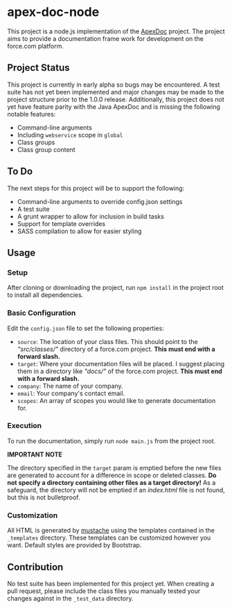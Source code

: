 # apex-doc-node
This project is a node.js implementation of the [ApexDoc](https://github.com/SalesforceFoundation/ApexDoc) project. The project aims to provide a documentation frame work for development on the force.com platform.

## Project Status
This project is currently in early alpha so bugs may be encountered. A test suite has not yet been implemented and major changes may be made to the project structure prior to the 1.0.0 release. Additionally, this project does not yet have feature parity with the Java ApexDoc and is missing the following notable features:

  - Command-line arguments
  - Including `webservice` scope in `global`
  - Class groups
  - Class group content

## To Do
The next steps for this project will be to support the following:

  - Command-line arguments to override config.json settings
  - A test suite
  - A grunt wrapper to allow for inclusion in build tasks
  - Support for template overrides
  - SASS compilation to allow for easier styling

## Usage
### Setup
After cloning or downloading the project, run `npm install` in the project root to install all dependencies.

### Basic Configuration
Edit the `config.json` file to set the following properties:

  - `source`: The location of your class files. This should point to the _"src/classes/"_ directory of a force.com project. **This must end with a forward slash.**
  - `target`: Where your documentation files will be placed. I suggest placing them in a directory like _"docs/"_ of the force.com project. **This must end with a forward slash.**
  - `company`: The name of your company.
  - `email`: Your company's contact email.
  - `scopes`: An array of scopes you would like to generate documentation for.

### Execution
To run the documentation, simply run `node main.js` from the project root.

**IMPORTANT NOTE**

The directory specified in the `target` param is emptied before the new files are generated to account for a difference in scope or deleted classes. **Do not specify a directory containing other files as a target directory!** As a safeguard, the directory will not be emptied if an _index.html_ file is not found, but this is not bulletproof.

### Customization
All HTML is generated by [mustache](https://mustache.github.io/) using the templates contained in the `_templates` directory. These templates can be customized however you want. Default styles are provided by Bootstrap.

## Contribution
No test suite has been implemented for this project yet. When creating a pull request, please include the class files you manually tested your changes against in the `_test_data` directory.